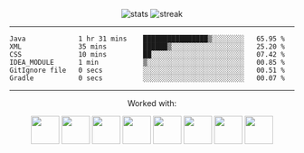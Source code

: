<p align="center">
    <img alt="stats" src="https://github-readme-stats.vercel.app/api?username=oyiuu&count_private=true&show_icons=true&theme=radical&custom_title=💤&hide_border=true"/>
    <img alt="streak" src="https://github-readme-streak-stats.herokuapp.com/?user=oyiuu&theme=radical&hide_border=true"/>
</p>

* * *

<!--START_SECTION:waka-->

```text
Java             1 hr 31 mins    ████████████████▒░░░░░░░░   65.95 %
XML              35 mins         ██████▒░░░░░░░░░░░░░░░░░░   25.20 %
CSS              10 mins         ██░░░░░░░░░░░░░░░░░░░░░░░   07.42 %
IDEA_MODULE      1 min           ▒░░░░░░░░░░░░░░░░░░░░░░░░   00.85 %
GitIgnore file   0 secs          ░░░░░░░░░░░░░░░░░░░░░░░░░   00.51 %
Gradle           0 secs          ░░░░░░░░░░░░░░░░░░░░░░░░░   00.07 %
```

<!--END_SECTION:waka-->

* * *

<p align="center">Worked with:</p>
<p align="center">

  <img src="https://cdn.jsdelivr.net/gh/devicons/devicon/icons/python/python-original.svg" width="50" height="50"/>
  <img src="https://cdn.jsdelivr.net/gh/devicons/devicon/icons/java/java-original.svg" width="50" height="50"/>
  <img src="https://cdn.jsdelivr.net/gh/devicons/devicon/icons/typescript/typescript-plain.svg" width="50" height="50"/>
  <img src="https://cdn.jsdelivr.net/gh/devicons/devicon/icons/javascript/javascript-plain.svg" width="50" height="50"/>
  <img src="https://cdn.jsdelivr.net/gh/devicons/devicon/icons/c/c-original.svg" width="50" height="50"/>
  <img src="https://cdn.jsdelivr.net/gh/devicons/devicon/icons/go/go-original-wordmark.svg" width="50" height="50"/>
  <img src="https://cdn.jsdelivr.net/gh/devicons/devicon/icons/latex/latex-original.svg" width="50" height="50"/>
  <img src="https://cdn.jsdelivr.net/gh/devicons/devicon/icons/lua/lua-plain.svg" width="50" height="50"/>
</p>

